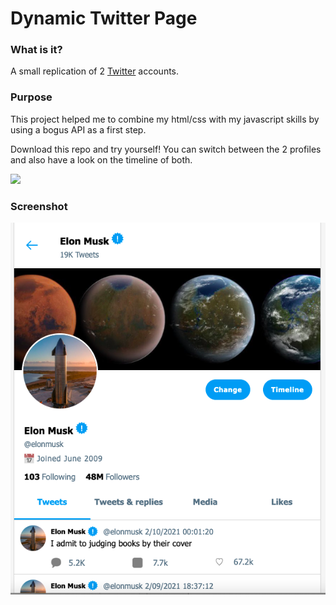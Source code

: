 # Dynamic Twitter Page
<h3>What is it?</h3>
<p>A small replication of 2 <a href="https://twitter.com/" target="_blank">Twitter</a> accounts.</p>

<h3>Purpose</h3>
<p>This project helped me to combine my html/css with my javascript skills by using a bogus API as a first step.</p>
<p>Download this repo and try yourself! You can switch between the 2 profiles and also have a look on the timeline of both.</p>
<img src="https://c.tenor.com/GfSX-u7VGM4AAAAM/coding.gif">

<h3>Screenshot</h3>
<img src="assets/screenshot.png">
